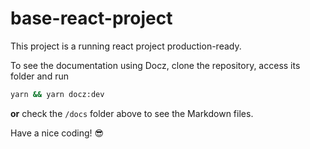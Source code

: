 # base-react-project

This project is a running react project production-ready.

To see the documentation using Docz, clone the repository, access its folder and run

```sh
yarn && yarn docz:dev
```

**or** check the `/docs` folder above to see the Markdown files.

Have a nice coding! 😎
